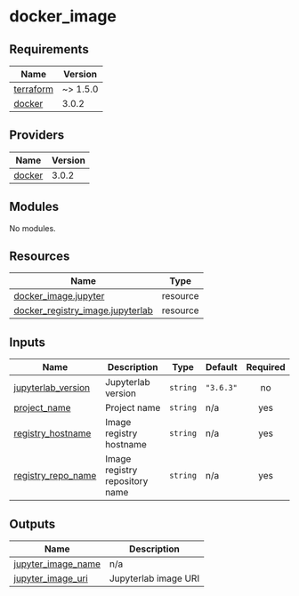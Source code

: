 # docker_image

<!-- BEGINNING OF PRE-COMMIT-TERRAFORM DOCS HOOK -->
## Requirements

| Name | Version |
|------|---------|
| <a name="requirement_terraform"></a> [terraform](#requirement\_terraform) | ~> 1.5.0 |
| <a name="requirement_docker"></a> [docker](#requirement\_docker) | 3.0.2 |

## Providers

| Name | Version |
|------|---------|
| <a name="provider_docker"></a> [docker](#provider\_docker) | 3.0.2 |

## Modules

No modules.

## Resources

| Name | Type |
|------|------|
| [docker_image.jupyter](https://registry.terraform.io/providers/kreuzwerker/docker/3.0.2/docs/resources/image) | resource |
| [docker_registry_image.jupyterlab](https://registry.terraform.io/providers/kreuzwerker/docker/3.0.2/docs/resources/registry_image) | resource |

## Inputs

| Name | Description | Type | Default | Required |
|------|-------------|------|---------|:--------:|
| <a name="input_jupyterlab_version"></a> [jupyterlab\_version](#input\_jupyterlab\_version) | Jupyterlab version | `string` | `"3.6.3"` | no |
| <a name="input_project_name"></a> [project\_name](#input\_project\_name) | Project name | `string` | n/a | yes |
| <a name="input_registry_hostname"></a> [registry\_hostname](#input\_registry\_hostname) | Image registry hostname | `string` | n/a | yes |
| <a name="input_registry_repo_name"></a> [registry\_repo\_name](#input\_registry\_repo\_name) | Image registry repository name | `string` | n/a | yes |

## Outputs

| Name | Description |
|------|-------------|
| <a name="output_jupyter_image_name"></a> [jupyter\_image\_name](#output\_jupyter\_image\_name) | n/a |
| <a name="output_jupyter_image_uri"></a> [jupyter\_image\_uri](#output\_jupyter\_image\_uri) | Jupyterlab image URI |
<!-- END OF PRE-COMMIT-TERRAFORM DOCS HOOK -->
